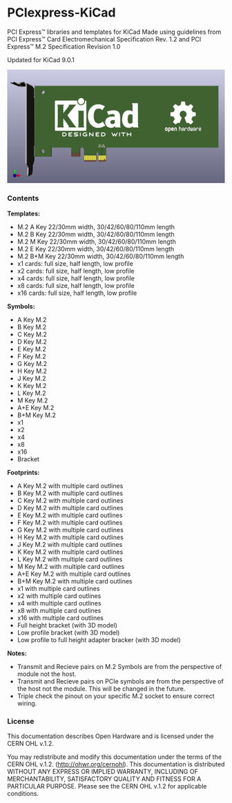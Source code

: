 # PCIexpress-KiCad
PCI Express™ libraries and templates for KiCad
Made using guidelines from PCI Express™ Card Electromechanical Specification Rev. 1.2 and PCI Express™ M.2 Specification Revision 1.0

Updated for KiCad 9.0.1

![](example.jpg)

### Contents
**Templates:**
* M.2 A Key 22/30mm width, 30/42/60/80/110mm length
* M.2 B Key 22/30mm width, 30/42/60/80/110mm length
* M.2 M Key 22/30mm width, 30/42/60/80/110mm length
* M.2 E Key 22/30mm width, 30/42/60/80/110mm length
* M.2 B+M Key 22/30mm width, 30/42/60/80/110mm length
* x1 cards: full size, half length, low profile
* x2 cards: full size, half length, low profile
* x4 cards: full size, half length, low profile
* x8 cards: full size, half length, low profile
* x16 cards: full size, half length, low profile

**Symbols:**
* A Key M.2
* B Key M.2
* C Key M.2
* D Key M.2
* E Key M.2
* F Key M.2
* G Key M.2
* H Key M.2
* J Key M.2
* K Key M.2
* L Key M.2
* M Key M.2
* A+E Key M.2
* B+M Key M.2
* x1
* x2
* x4
* x8
* x16
* Bracket

**Footprints:**
* A Key M.2 with multiple card outlines
* B Key M.2 with multiple card outlines
* C Key M.2 with multiple card outlines
* D Key M.2 with multiple card outlines
* E Key M.2 with multiple card outlines
* F Key M.2 with multiple card outlines
* G Key M.2 with multiple card outlines
* H Key M.2 with multiple card outlines
* J Key M.2 with multiple card outlines
* K Key M.2 with multiple card outlines
* L Key M.2 with multiple card outlines
* M Key M.2 with multiple card outlines
* A+E Key M.2 with multiple card outlines
* B+M Key M.2 with multiple card outlines
* x1 with multiple card outlines
* x2 with multiple card outlines
* x4 with multiple card outlines
* x8 with multiple card outlines
* x16 with multiple card outlines
* Full height bracket (with 3D model)
* Low profile bracket (with 3D model)
* Low profile to full height adapter bracker (with 3D model)

**Notes:**
* Transmit and Recieve pairs on M.2 Symbols are from the perspective of module not the host.
* Transmit and Recieve pairs on PCIe symbols are from the perspective of the host not the module. This will be changed in the future.
* Triple check the pinout on your specific M.2 socket to ensure correct wiring.

### License
This documentation describes Open Hardware and is licensed under the CERN OHL v.1.2.

You may redistribute and modify this documentation under the terms of the CERN OHL v.1.2. (http://ohwr.org/cernohl). This documentation is distributed WITHOUT ANY EXPRESS OR IMPLIED WARRANTY, INCLUDING OF MERCHANTABILITY, SATISFACTORY QUALITY AND FITNESS FOR A PARTICULAR PURPOSE. Please see the CERN OHL v.1.2 for applicable conditions.
